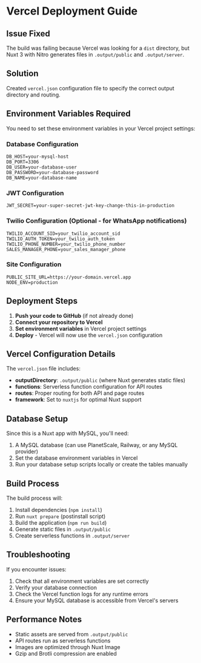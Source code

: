# Vercel Deployment Guide

## Issue Fixed
The build was failing because Vercel was looking for a `dist` directory, but Nuxt 3 with Nitro generates files in `.output/public` and `.output/server`.

## Solution
Created `vercel.json` configuration file to specify the correct output directory and routing.

## Environment Variables Required

You need to set these environment variables in your Vercel project settings:

### Database Configuration
```
DB_HOST=your-mysql-host
DB_PORT=3306
DB_USER=your-database-user
DB_PASSWORD=your-database-password
DB_NAME=your-database-name
```

### JWT Configuration
```
JWT_SECRET=your-super-secret-jwt-key-change-this-in-production
```

### Twilio Configuration (Optional - for WhatsApp notifications)
```
TWILIO_ACCOUNT_SID=your_twilio_account_sid
TWILIO_AUTH_TOKEN=your_twilio_auth_token
TWILIO_PHONE_NUMBER=your_twilio_phone_number
SALES_MANAGER_PHONE=your_sales_manager_phone
```

### Site Configuration
```
PUBLIC_SITE_URL=https://your-domain.vercel.app
NODE_ENV=production
```

## Deployment Steps

1. **Push your code to GitHub** (if not already done)
2. **Connect your repository to Vercel**
3. **Set environment variables** in Vercel project settings
4. **Deploy** - Vercel will now use the `vercel.json` configuration

## Vercel Configuration Details

The `vercel.json` file includes:
- **outputDirectory**: `.output/public` (where Nuxt generates static files)
- **functions**: Serverless function configuration for API routes
- **routes**: Proper routing for both API and page routes
- **framework**: Set to `nuxtjs` for optimal Nuxt support

## Database Setup

Since this is a Nuxt app with MySQL, you'll need:
1. A MySQL database (can use PlanetScale, Railway, or any MySQL provider)
2. Set the database environment variables in Vercel
3. Run your database setup scripts locally or create the tables manually

## Build Process

The build process will:
1. Install dependencies (`npm install`)
2. Run `nuxt prepare` (postinstall script)
3. Build the application (`npm run build`)
4. Generate static files in `.output/public`
5. Create serverless functions in `.output/server`

## Troubleshooting

If you encounter issues:
1. Check that all environment variables are set correctly
2. Verify your database connection
3. Check the Vercel function logs for any runtime errors
4. Ensure your MySQL database is accessible from Vercel's servers

## Performance Notes

- Static assets are served from `.output/public`
- API routes run as serverless functions
- Images are optimized through Nuxt Image
- Gzip and Brotli compression are enabled
